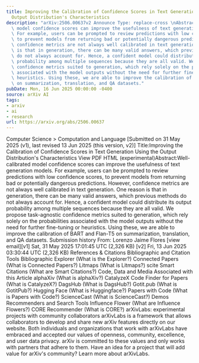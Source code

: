 ```yaml
---
title: Improving the Calibration of Confidence Scores in Text Generation Using the
  Output Distribution's Characteristics
description: "arXiv:2506.00637v2 Announce Type: replace-cross \nAbstract: Well-calibrated\
  \ model confidence scores can improve the usefulness of text generation models.\
  \ For example, users can be prompted to review predictions with low confidence scores,\
  \ to prevent models from returning bad or potentially dangerous predictions. However,\
  \ confidence metrics are not always well calibrated in text generation. One reason\
  \ is that in generation, there can be many valid answers, which previous methods\
  \ do not always account for. Hence, a confident model could distribute its output\
  \ probability among multiple sequences because they are all valid. We propose task-agnostic\
  \ confidence metrics suited to generation, which rely solely on the probabilities\
  \ associated with the model outputs without the need for further fine-tuning or\
  \ heuristics. Using these, we are able to improve the calibration of BART and Flan-T5\
  \ on summarization, translation, and QA datasets."
pubDate: Mon, 16 Jun 2025 00:00:00 -0400
source: arXiv AI
tags:
- arxiv
- ai
- research
url: https://arxiv.org/abs/2506.00637
---
```


Computer Science > Computation and Language
[Submitted on 31 May 2025 (v1), last revised 13 Jun 2025 (this version, v2)]
Title:Improving the Calibration of Confidence Scores in Text Generation Using the Output Distribution's Characteristics
View PDF HTML (experimental)Abstract:Well-calibrated model confidence scores can improve the usefulness of text generation models. For example, users can be prompted to review predictions with low confidence scores, to prevent models from returning bad or potentially dangerous predictions. However, confidence metrics are not always well calibrated in text generation. One reason is that in generation, there can be many valid answers, which previous methods do not always account for. Hence, a confident model could distribute its output probability among multiple sequences because they are all valid. We propose task-agnostic confidence metrics suited to generation, which rely solely on the probabilities associated with the model outputs without the need for further fine-tuning or heuristics. Using these, we are able to improve the calibration of BART and Flan-T5 on summarization, translation, and QA datasets.
Submission history
From: Lorenzo Jaime Flores [view email][v1] Sat, 31 May 2025 17:01:45 UTC (2,326 KB)
[v2] Fri, 13 Jun 2025 03:30:44 UTC (2,326 KB)
References & Citations
Bibliographic and Citation Tools
Bibliographic Explorer (What is the Explorer?)
Connected Papers (What is Connected Papers?)
Litmaps (What is Litmaps?)
scite Smart Citations (What are Smart Citations?)
Code, Data and Media Associated with this Article
alphaXiv (What is alphaXiv?)
CatalyzeX Code Finder for Papers (What is CatalyzeX?)
DagsHub (What is DagsHub?)
Gotit.pub (What is GotitPub?)
Hugging Face (What is Huggingface?)
Papers with Code (What is Papers with Code?)
ScienceCast (What is ScienceCast?)
Demos
Recommenders and Search Tools
Influence Flower (What are Influence Flowers?)
CORE Recommender (What is CORE?)
arXivLabs: experimental projects with community collaborators
arXivLabs is a framework that allows collaborators to develop and share new arXiv features directly on our website.
Both individuals and organizations that work with arXivLabs have embraced and accepted our values of openness, community, excellence, and user data privacy. arXiv is committed to these values and only works with partners that adhere to them.
Have an idea for a project that will add value for arXiv's community? Learn more about arXivLabs.